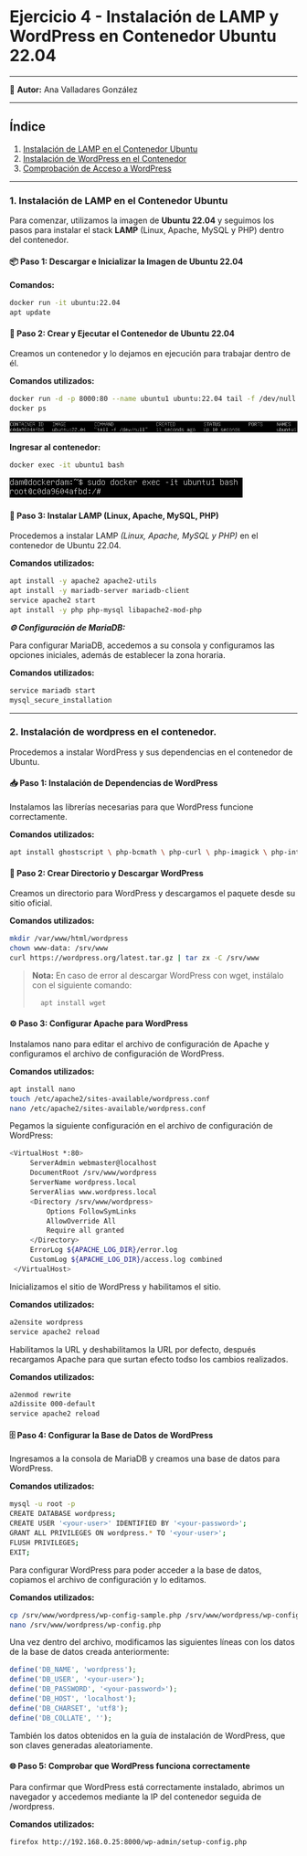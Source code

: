 # Ejercicio 4 - Instalación de LAMP y WordPress en Contenedor Ubuntu 22.04

---

👤 **Autor:** Ana Valladares González

---

## Índice
1. [Instalación de LAMP en el Contenedor Ubuntu](#1-instalación-de-lamp-en-el-contenedor-ubuntu)
2. [Instalación de WordPress en el Contenedor](#2-instalación-de-wordpress-en-el-contenedor)
3. [Comprobación de Acceso a WordPress](#3-comprobación-de-acceso-a-wordpress)

---

### 1. Instalación de LAMP en el Contenedor Ubuntu

Para comenzar, utilizamos la imagen de **Ubuntu 22.04** y seguimos los pasos para instalar el stack **LAMP** (Linux, Apache, MySQL y PHP) dentro del contenedor.

#### 📦 Paso 1: Descargar e Inicializar la Imagen de Ubuntu 22.04

**Comandos:**
```bash
docker run -it ubuntu:22.04
apt update
```

#### 🚀 Paso 2:  Crear y Ejecutar el Contenedor de Ubuntu 22.04

Creamos un contenedor y lo dejamos en ejecución para trabajar dentro de él.

**Comandos utilizados:**
```bash
docker run -d -p 8000:80 --name ubuntu1 ubuntu:22.04 tail -f /dev/null
docker ps
```
![Docker ps](img/cap1.png)

**Ingresar al contenedor:**
```bash
docker exec -it ubuntu1 bash
```
![Docker exec](img/cap2.png)

#### 🔧 Paso 3:  Instalar LAMP (Linux, Apache, MySQL, PHP)

Procedemos a instalar LAMP *(Linux, Apache, MySQL y PHP)* en el contenedor de Ubuntu 22.04.

**Comandos utilizados:**
```bash
apt install -y apache2 apache2-utils
apt install -y mariadb-server mariadb-client
service apache2 start
apt install -y php php-mysql libapache2-mod-php
```

***⚙️ Configuración de MariaDB:***

Para configurar MariaDB, accedemos a su consola y configuramos las opciones iniciales, además de establecer la zona horaria.

**Comandos utilizados:**
```bash
service mariadb start
mysql_secure_installation
```
--- 

### 2.  Instalación de wordpress en el contenedor.

Procedemos a instalar WordPress y sus dependencias en el contenedor de Ubuntu.

#### 📥 Paso 1: Instalación de Dependencias de WordPress

Instalamos las librerías necesarias para que WordPress funcione correctamente.

**Comandos utilizados:**
```bash
apt install ghostscript \ php-bcmath \ php-curl \ php-imagick \ php-intl \ php-json \ php-mbstring \ php-mysql \ php-xml \ php-zip
```

#### 📂  Paso 2: Crear Directorio y Descargar WordPress

Creamos un directorio para WordPress y descargamos el paquete desde su sitio oficial.

**Comandos utilizados:**
```bash
mkdir /var/www/html/wordpress
chown www-data: /srv/www
curl https://wordpress.org/latest.tar.gz | tar zx -C /srv/www
```

> **Nota:** En caso de error al descargar WordPress con wget, instálalo con el siguiente comando:
> ```bash
>   apt install wget
> ```

#### ⚙️ Paso 3: Configurar Apache para WordPress

Instalamos nano para editar el archivo de configuración de Apache y configuramos el archivo de configuración de WordPress.

**Comandos utilizados:**
```bash
apt install nano
touch /etc/apache2/sites-available/wordpress.conf
nano /etc/apache2/sites-available/wordpress.conf
```

Pegamos la siguiente configuración en el archivo de configuración de WordPress:

```bash
<VirtualHost *:80>
     ServerAdmin webmaster@localhost
     DocumentRoot /srv/www/wordpress
     ServerName wordpress.local
     ServerAlias www.wordpress.local
     <Directory /srv/www/wordpress>
         Options FollowSymLinks
         AllowOverride All
         Require all granted
     </Directory>
     ErrorLog ${APACHE_LOG_DIR}/error.log
     CustomLog ${APACHE_LOG_DIR}/access.log combined
 </VirtualHost>
```

Inicializamos el sitio de WordPress y habilitamos el sitio.

**Comandos utilizados:**
```bash
a2ensite wordpress
service apache2 reload
```

Habilitamos la URL y deshabilitamos la URL por defecto, después recargamos Apache para que surtan efecto todso los cambios realizados.

**Comandos utilizados:**
```bash
a2enmod rewrite
a2dissite 000-default
service apache2 reload
```

#### 🗄️ Paso 4: Configurar la Base de Datos de WordPress

Ingresamos a la consola de MariaDB y creamos una base de datos para WordPress.

**Comandos utilizados:**
```bash
mysql -u root -p
CREATE DATABASE wordpress;
CREATE USER '<your-user>' IDENTIFIED BY '<your-password>';
GRANT ALL PRIVILEGES ON wordpress.* TO '<your-user>';
FLUSH PRIVILEGES;
EXIT;
```

Para configurar WordPress para poder acceder a la base de datos, copiamos el archivo de configuración y lo editamos.

**Comandos utilizados:**
```bash
cp /srv/www/wordpress/wp-config-sample.php /srv/www/wordpress/wp-config.php
nano /srv/www/wordpress/wp-config.php
```

Una vez dentro del archivo, modificamos las siguientes líneas con los datos de la base de datos creada anteriormente:

```php
define('DB_NAME', 'wordpress');
define('DB_USER', '<your-user>');
define('DB_PASSWORD', '<your-password>');
define('DB_HOST', 'localhost');
define('DB_CHARSET', 'utf8');
define('DB_COLLATE', '');
```

También los datos obtenidos en la guía de instalación de WordPress, que son claves generadas aleatoriamente.


#### 🌐 Paso 5: Comprobar que WordPress funciona correctamente

Para confirmar que WordPress está correctamente instalado, abrimos un navegador y accedemos mediante la IP del contenedor seguida de /wordpress.

**Comandos utilizados:**
```bash
firefox http://192.168.0.25:8000/wp-admin/setup-config.php
```
